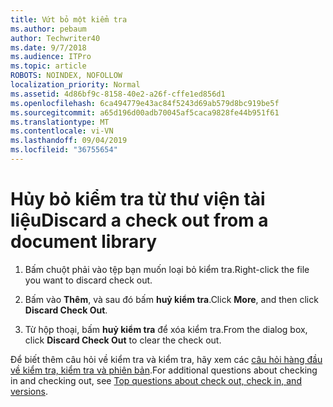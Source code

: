 ```yaml
---
title: Vứt bỏ một kiểm tra
ms.author: pebaum
author: Techwriter40
ms.date: 9/7/2018
ms.audience: ITPro
ms.topic: article
ROBOTS: NOINDEX, NOFOLLOW
localization_priority: Normal
ms.assetid: 4d86bf9c-8158-40e2-a26f-cffe1ed856d1
ms.openlocfilehash: 6ca494779e43ac84f5243d69ab579d8bc919be5f
ms.sourcegitcommit: a65d196d00adb70045af5caca9828fe44b951f61
ms.translationtype: MT
ms.contentlocale: vi-VN
ms.lasthandoff: 09/04/2019
ms.locfileid: "36755654"
---
```

# <a name="discard-a-check-out-from-a-document-library"></a><span data-ttu-id="e541b-102">Hủy bỏ kiểm tra từ thư viện tài liệu</span><span class="sxs-lookup"><span data-stu-id="e541b-102">Discard a check out from a document library</span></span>

1. <span data-ttu-id="e541b-103">Bấm chuột phải vào tệp bạn muốn loại bỏ kiểm tra.</span><span class="sxs-lookup"><span data-stu-id="e541b-103">Right-click the file you want to discard check out.</span></span>
    
2. <span data-ttu-id="e541b-104">Bấm vào **Thêm**, và sau đó bấm **huỷ kiểm tra**.</span><span class="sxs-lookup"><span data-stu-id="e541b-104">Click **More**, and then click **Discard Check Out**.</span></span> 
    
3. <span data-ttu-id="e541b-105">Từ hộp thoại, bấm **huỷ kiểm tra** để xóa kiểm tra.</span><span class="sxs-lookup"><span data-stu-id="e541b-105">From the dialog box, click **Discard Check Out** to clear the check out.</span></span> 
    
<span data-ttu-id="e541b-106">Để biết thêm câu hỏi về kiểm tra và kiểm tra, hãy xem các [câu hỏi hàng đầu về kiểm tra, kiểm tra và phiên bản](https://go.microsoft.com/fwlink/?linkid=2018786).</span><span class="sxs-lookup"><span data-stu-id="e541b-106">For additional questions about checking in and checking out, see [Top questions about check out, check in, and versions](https://go.microsoft.com/fwlink/?linkid=2018786).</span></span>
  

